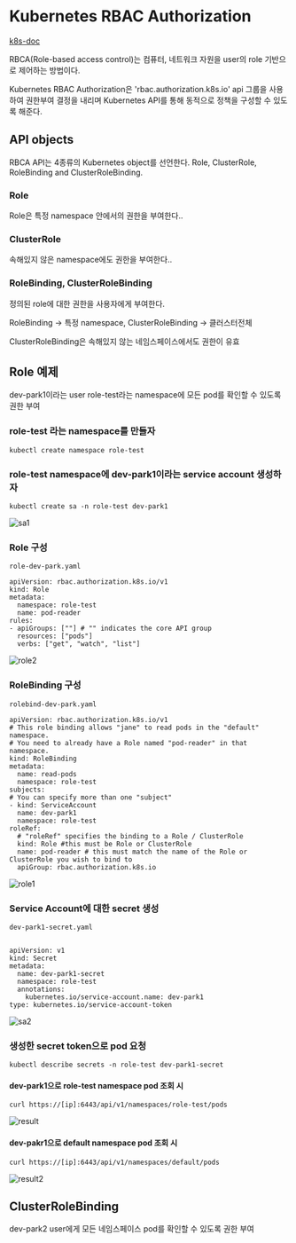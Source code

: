 # Kubernetes RBAC Authorization



[k8s-doc](https://kubernetes.io/docs/reference/access-authn-authz/rbac/)

RBCA(Role-based access control)는 컴퓨터, 네트워크 자원을 user의 role 기반으로 제어하는 방법이다.

Kubernetes RBAC Authorization은 'rbac.authorization.k8s.io' api 그룹을 사용하여 권한부여 결정을 내리며 Kubernetes API를 통해 동적으로 정책을 구성할 수 있도록 해준다.

## API objects
RBCA API는 4종류의 Kubernetes object를 선언한다. Role, ClusterRole, RoleBinding and ClusterRoleBinding.


### Role

Role은 특정 namespace 안에서의 권한을 부여한다..

### ClusterRole

속해있지 않은 namespace에도 권한을 부여한다..

### RoleBinding, ClusterRoleBinding

정의된 role에 대한 권한을 사용자에게 부여한다.


RoleBinding -> 특정 namespace, ClusterRoleBinding -> 클러스터전체


ClusterRoleBinding은 속해있지 않는 네임스페이스에서도 권한이 유효

## Role 예제

dev-park1이라는 user role-test라는 namespace에 모든 pod를 확인할 수 있도록 권한 부여

### role-test 라는 namespace를 만들자


    kubectl create namespace role-test
    
    
### role-test namespace에 dev-park1이라는 service account 생성하자


    kubectl create sa -n role-test dev-park1



![sa1](https://user-images.githubusercontent.com/68090443/229472214-63c2b5d5-acb2-47d1-bbb4-dcc76754f0e3.PNG)



### Role 구성

    role-dev-park.yaml
    
    apiVersion: rbac.authorization.k8s.io/v1
    kind: Role
    metadata:
      namespace: role-test
      name: pod-reader
    rules:
    - apiGroups: [""] # "" indicates the core API group
      resources: ["pods"]
      verbs: ["get", "watch", "list"]



![role2](https://user-images.githubusercontent.com/68090443/229471772-7c0778c1-b62c-486a-8875-6d76db7972f0.PNG)





### RoleBinding 구성
    
    rolebind-dev-park.yaml

    apiVersion: rbac.authorization.k8s.io/v1
    # This role binding allows "jane" to read pods in the "default" namespace.
    # You need to already have a Role named "pod-reader" in that namespace.
    kind: RoleBinding
    metadata:
      name: read-pods
      namespace: role-test
    subjects:
    # You can specify more than one "subject"
    - kind: ServiceAccount
      name: dev-park1
      namespace: role-test
    roleRef:
      # "roleRef" specifies the binding to a Role / ClusterRole
      kind: Role #this must be Role or ClusterRole
      name: pod-reader # this must match the name of the Role or ClusterRole you wish to bind to
      apiGroup: rbac.authorization.k8s.io
  
  
  
![role1](https://user-images.githubusercontent.com/68090443/229471817-ac8e5d0e-72a5-48ba-9cc7-94a1f0ad1e33.PNG)
 
### Service Account에 대한 secret 생성


    dev-park1-secret.yaml
    
    
    apiVersion: v1
    kind: Secret
    metadata:
      name: dev-park1-secret
      namespace: role-test
      annotations:
        kubernetes.io/service-account.name: dev-park1
    type: kubernetes.io/service-account-token



![sa2](https://user-images.githubusercontent.com/68090443/229472136-c9bf3503-c3ae-4379-95ca-31ee456bdb31.PNG)

### 생성한 secret token으로 pod 요청


    kubectl describe secrets -n role-test dev-park1-secret

#### dev-park1으로 role-test namespace pod 조회 시

    curl https://[ip]:6443/api/v1/namespaces/role-test/pods
    

![result](https://user-images.githubusercontent.com/68090443/229475081-4f9db1eb-6afd-4b03-a292-1f5382dc0c21.PNG)



#### dev-pakr1으로 default namespace pod 조회 시
    
    
    curl https://[ip]:6443/api/v1/namespaces/default/pods
    
    
![result2](https://user-images.githubusercontent.com/68090443/229475306-2aa559f4-7cb7-477a-8705-6a36bddafaba.PNG)


## ClusterRoleBinding 

dev-park2 user에게 모든 네임스페이스 pod를 확인할 수 있도록 권한 부여









